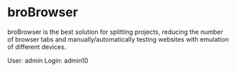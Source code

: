 # broBrowser
broBrowser is the best solution for splitting projects, reducing the number of browser tabs and manually/automatically testing websites with emulation of different devices.

User: admin
Login: admin10
